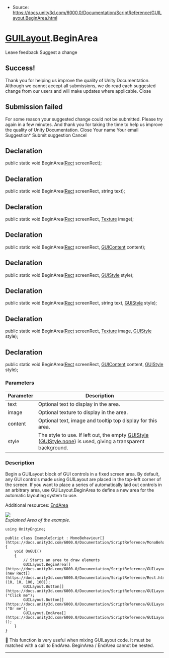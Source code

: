 * Source: https://docs.unity3d.com/6000.0/Documentation/ScriptReference/GUILayout.BeginArea.html

#  [GUILayout](https://docs.unity3d.com/6000.0/Documentation/ScriptReference/GUILayout.html).BeginArea
Leave feedback
Suggest a change
## Success!
Thank you for helping us improve the quality of Unity Documentation. Although we cannot accept all submissions, we do read each suggested change from our users and will make updates where applicable.
Close
## Submission failed
For some reason your suggested change could not be submitted. Please <a>try again</a> in a few minutes. And thank you for taking the time to help us improve the quality of Unity Documentation.
Close
Your name Your email Suggestion* Submit suggestion
Cancel
## Declaration
public static void BeginArea([Rect](https://docs.unity3d.com/6000.0/Documentation/ScriptReference/Rect.html) screenRect); 
## Declaration
public static void BeginArea([Rect](https://docs.unity3d.com/6000.0/Documentation/ScriptReference/Rect.html) screenRect, string text); 
## Declaration
public static void BeginArea([Rect](https://docs.unity3d.com/6000.0/Documentation/ScriptReference/Rect.html) screenRect, [Texture](https://docs.unity3d.com/6000.0/Documentation/ScriptReference/Texture.html) image); 
## Declaration
public static void BeginArea([Rect](https://docs.unity3d.com/6000.0/Documentation/ScriptReference/Rect.html) screenRect, [GUIContent](https://docs.unity3d.com/6000.0/Documentation/ScriptReference/GUIContent.html) content); 
## Declaration
public static void BeginArea([Rect](https://docs.unity3d.com/6000.0/Documentation/ScriptReference/Rect.html) screenRect, [GUIStyle](https://docs.unity3d.com/6000.0/Documentation/ScriptReference/GUIStyle.html) style); 
## Declaration
public static void BeginArea([Rect](https://docs.unity3d.com/6000.0/Documentation/ScriptReference/Rect.html) screenRect, string text, [GUIStyle](https://docs.unity3d.com/6000.0/Documentation/ScriptReference/GUIStyle.html) style); 
## Declaration
public static void BeginArea([Rect](https://docs.unity3d.com/6000.0/Documentation/ScriptReference/Rect.html) screenRect, [Texture](https://docs.unity3d.com/6000.0/Documentation/ScriptReference/Texture.html) image, [GUIStyle](https://docs.unity3d.com/6000.0/Documentation/ScriptReference/GUIStyle.html) style); 
## Declaration
public static void BeginArea([Rect](https://docs.unity3d.com/6000.0/Documentation/ScriptReference/Rect.html) screenRect, [GUIContent](https://docs.unity3d.com/6000.0/Documentation/ScriptReference/GUIContent.html) content, [GUIStyle](https://docs.unity3d.com/6000.0/Documentation/ScriptReference/GUIStyle.html) style); 
### Parameters
Parameter | Description  
---|---  
text | Optional text to display in the area.  
image | Optional texture to display in the area.  
content | Optional text, image and tooltip top display for this area.  
style | The style to use. If left out, the empty [GUIStyle](https://docs.unity3d.com/6000.0/Documentation/ScriptReference/GUIStyle.html) ([GUIStyle.none](https://docs.unity3d.com/6000.0/Documentation/ScriptReference/GUIStyle-none.html)) is used, giving a transparent background.  
### Description
Begin a GUILayout block of GUI controls in a fixed screen area.
By default, any GUI controls made using GUILayout are placed in the top-left corner of the screen. If you want to place a series of automatically laid out controls in an arbitrary area, use GUILayout.BeginArea to define a new area for the automatic layouting system to use.  
  
Additional resources: [EndArea](https://docs.unity3d.com/6000.0/Documentation/ScriptReference/GUILayout.EndArea.html)  
  
![](https://docs.unity3d.com/6000.0/Documentation/StaticFiles/ScriptRefImages/GUILayoutArea.png)  
_Explained Area of the example._
```
using UnityEngine;  
  
public class ExampleScript : MonoBehaviour[](https://docs.unity3d.com/6000.0/Documentation/ScriptReference/MonoBehaviour.html)
{
    void OnGUI()
    {
        // Starts an area to draw elements
        GUILayout.BeginArea[](https://docs.unity3d.com/6000.0/Documentation/ScriptReference/GUILayout.BeginArea.html)(new Rect[](https://docs.unity3d.com/6000.0/Documentation/ScriptReference/Rect.html)(10, 10, 100, 100));
        GUILayout.Button[](https://docs.unity3d.com/6000.0/Documentation/ScriptReference/GUILayout.Button.html)("Click me");
        GUILayout.Button[](https://docs.unity3d.com/6000.0/Documentation/ScriptReference/GUILayout.Button.html)("Or me");
        GUILayout.EndArea[](https://docs.unity3d.com/6000.0/Documentation/ScriptReference/GUILayout.EndArea.html)();
    }
}

```

This function is very useful when mixing GUILayout code. It must be matched with a call to EndArea. BeginArea / EndArea cannot be nested.
* * *
